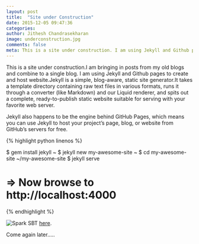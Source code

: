 ```yaml
---
layout: post
title:  "Site under Construction"
date: 2015-12-05 09:47:36
categories: 
author: Jithesh Chandrasekharan
image: underconstruction.jpg
comments: false
meta: This is a site under construction. I am using Jekyll and Github pages to create and host website.Jekyll is a simple, blog-aware, static site generator.
---
```


This is a site under construction.I am bringing in posts from my old blogs and combine to a single blog. I am using Jekyll and Github pages to create and host website.Jekyll is a simple, blog-aware, static site generator.It takes a template directory containing raw text files in various formats, runs it through a converter (like Markdown) and our Liquid renderer, and spits out a complete, ready-to-publish static website suitable for serving with your favorite web server. 

Jekyll also happens to be the engine behind GitHub Pages, which means you can use Jekyll to host your project’s page, blog, or website from GitHub’s servers for free.

{% highlight python linenos %}

 $ gem install jekyll
~ $ jekyll new my-awesome-site
~ $ cd my-awesome-site
~/my-awesome-site $ jekyll serve
# => Now browse to http://localhost:4000 

{% endhighlight %}

![Spark SBT](/img/underconstruction.png)
<a target="_blank" href = "http://scala-ide.org/">here</a>.


Come again later.....
